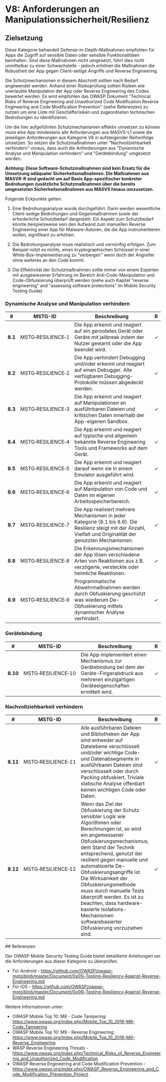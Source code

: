 # V8: Anforderungen an Manipulationssicherheit/Resilienz

## Zielsetzung

Diese Kategorie behandelt Defense-in-Depth-Maßnahmen empfohlen für Apps die Zugriff auf sensible Daten oder sensible Funktionalitäten beinhalten. Sind diese Maßnahmen nicht umgesetzt, führt dies nicht unmittelbar zu einer Schwachstelle - jedoch erhöhen die Maßnahmen die Robustheit der App gegen Client-seitige Angriffe und Reverse Engineering.

Die Schutzmechanismen in diesem Abschnitt sollten nach Bedarf angewendet werden. Anhand einer Risikoprüfung sollten Risiken wie unerlaubte Manipulation der App oder Reverse Engineering des Codes bewertet werden. Es wird empfohlen das OWASP Dokument "Technical Risks of Reverse Engineering and Unauthorized Code Modification Reverse Engineering and Code Modification Prevention" (siehe Referenzen) zu nutzen um eine Liste mit Geschäftsrisiken und zugeordneten technischen Bedrohungen zu identifizieren.

Um die hier aufgeführten Schutzmechanismen effektiv umsetzen zu können muss eine App mindestens alle Anforderungen aus MASVS-L1 sowie die jeweiligen Anforderungen aus Kategorie V8 in aufsteigender Reihenfolge umsetzen. So setzen die Schutzmaßnahmen unter "Nachvollziehbarkeit verhindern" voraus, dass auch die Anforderungen aus "Dynamische Analyse und Manipulation verhindern" und "Gerätebindung" umgesetzt werden.

**Achtung: Diese Software-Schutzmaßnahmen sind kein Ersatz für die Umsetzung adäquater Sicherheitsmaßnahmen. Die Maßnahmen aus MASVR-R sind gedacht um auf Basis App-spezifischer konkreter Bedrohungen zusätzliche Schutzmaßnahmen über die bereits umgesetzten Sicherheitsmaßnahmen aus MASVS hinaus umzusetzen.**

Folgende Eckpunkte gelten:

1. Eine Bedrohungsanalyse wurde durchgeführt. Darin werden wesentliche Client-seitige Bedrohungen und Gegenmaßnahmen sowie der erforderliche Schutzbedarf dargestellt. Ein Aspekt zum Schutzbedarf könnte beispielsweise sein den Aufwand zum manuellen Reverse Engineering einer App für Malware-Autoren, die die App instrumentieren wollen, signifikant zu erhöhen.

2. Die Bedrohungsanalyse muss realistisch und vernünftig erfolgen. Zum Beispiel nützt es nichts, einen kryptographischen Schlüssel in einer White-Box-Implementierung zu "verbergen" wenn doch der Angreifer ohne weiteres an den Code kommt.

3. Die Effektivität der Schutzmaßnahmen sollte immer von einem Experten mit ausgewiesener Erfahrung im Bereich Anti-Code-Manipulation und Code-Obfuskierung überprüft werden (siehe auch Kapitel "reverse engineering" and "assessing software protections" im Mobile Security Testing Guide).

<div style="page-break-after: always;"></div>

### Dynamische Analyse und Manipulation verhindern

| # | MSTG-ID | Beschreibung | R |
| --- | --- | --- | -- |
| **8.1** | MSTG‑RESILIENCE‑1 | Die App erkennt und reagiert auf ein gerootetes Gerät oder Geräte mit jailbreak indem der Nutzer gewarnt oder die App beendet wird. | ✓ |
| **8.2** | MSTG‑RESILIENCE‑2 | Die App verhindert Debugging und/oder erkennt und reagiert auf einen Debugger. Alle verfügbaren Debugging-Protokolle müssen abgedeckt werden. | ✓ |
| **8.3** | MSTG‑RESILIENCE‑3 | Die App erkennt und reagiert auf Manipulationen an ausführbaren Dateien und kritischen Daten innerhalb der App-eigenen Sandbox. | ✓ |
| **8.4** | MSTG‑RESILIENCE‑4 | Die App erkennt und reagiert auf typische und allgemein bekannte Reverse Engineering Tools und Frameworks auf dem Gerät.| ✓ |
| **8.5** | MSTG‑RESILIENCE‑5 | Die App erkennt und reagiert darauf wenn sie in einem Emulator ausgeführt wird.  | ✓ |
| **8.6** | MSTG‑RESILIENCE‑6 | Die App erkennt und reagiert auf Manipulation von Code und Daten im eigenen Arbeitsspeicherbereich. | ✓ |
| **8.7** | MSTG‑RESILIENCE‑7 | Die App realisiert mehrere Mechanismen in jeder Kategorie (8.1 bis 8.6). Die Resilienz steigt mit der Anzahl, Vielfalt und Originalität der genutzten Mechanismen. | ✓ |
| **8.8** | MSTG‑RESILIENCE‑8 | Die Erkennungsmechanismen der App lösen verschiedene Arten von Reaktionen aus z.B. verzögerte, versteckte oder heimliche Reaktionen. | ✓ |
| **8.9** | MSTG‑RESILIENCE‑9 | Programmatische Abwehrmaßnahmen werden durch Obfuskierung geschützt was wiederum De-Obfuskierung mittels dynamischer Analyse verhindert. | ✓ |

### Gerätebindung

| # | MSTG-ID | Beschreibung | R |
| --- | --- | --- | -- |
| **8.10** | MSTG‑RESILIENCE‑10 | Die App implementiert einen Mechanismus zur Gerätebindung bei dem der Geräte-Fingerabdruck aus mehreren einzigartigen Geräteeigenschaften ermittelt wird. | ✓ |

<div style="page-break-after: always;"></div>

### Nachvollziehbarkeit verhindern

| # | MSTG-ID | Beschreibung | R |
| --- | --- | --- | -- |
| **8.11** | MSTG‑RESILIENCE‑11 | Alle ausführbaren Dateien und Bibliotheken der App sind entweder auf Dateiebene verschlüsselt und/oder wichtige Code- und Datenabsegmente in ausführbaren Dateien sind verschlüsselt oder durch Packing obfuskiert. Triviale statische Analyse offenbart keinen wichtigen Code oder Daten. | ✓ |
| **8.12** | MSTG‑RESILIENCE‑12 | Wenn das Ziel der Obfuskierung der Schutz sensibler Logik wie Algorithmen oder Berechnungen ist, so wird ein angemessener Obfuskierungsmechanismus, dem Stand der Technik entsprechend, genutzt der resilient gegen manuelle und automatisierte De-Obfuskierungsangriffe ist. Die Wirksamkeit der Obfuskierungsmethode muss durch manuelle Tests überprüft werden. Es ist zu beachten, dass hardware-basierte Isolations-Mechanismen softwarebasierter Obfuskierung vorzuziehen sind. | ✓ |
<div style="page-break-after: always;"></div>
## Referenzen

Der OWASP Mobile Security Testing Guide bietet detaillierte Anleitungen um die Anforderungen aus dieser Kategorie zu überprüfen.

- Für Android - <https://github.com/OWASP/owasp-mstg/blob/master/Document/0x05j-Testing-Resiliency-Against-Reverse-Engineering.md>
- Für iOS - <https://github.com/OWASP/owasp-mstg/blob/master/Document/0x06j-Testing-Resiliency-Against-Reverse-Engineering.md>

Weitere Informationen unter:

- OWASP Mobile Top 10: M8 - Code Tampering: <https://www.owasp.org/index.php/Mobile_Top_10_2016-M8-Code_Tampering>
- OWASP Mobile Top 10: M9 - Reverse Engineering: <https://www.owasp.org/index.php/Mobile_Top_10_2016-M9-Reverse_Engineering>
- WASP Reverse Engineering Threats - <https://www.owasp.org/index.php/Technical_Risks_of_Reverse_Engineering_and_Unauthorized_Code_Modification>
- OWASP Reverse Engineering and Code Modification Prevention - <https://www.owasp.org/index.php/OWASP_Reverse_Engineering_and_Code_Modification_Prevention_Project>
